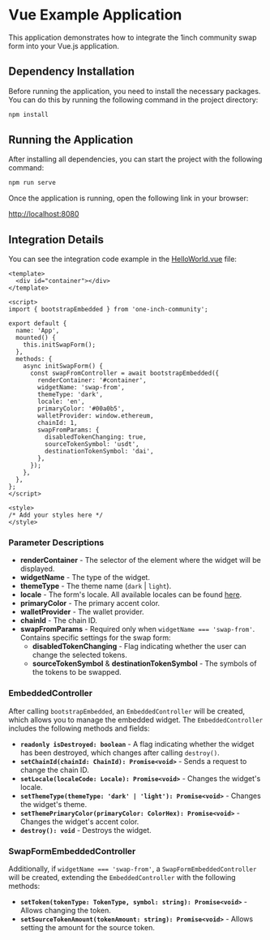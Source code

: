 # Vue Example Application

This application demonstrates how to integrate the 1inch community swap form into your Vue.js application.

## Dependency Installation

Before running the application, you need to install the necessary packages. You can do this by running the following command in the project directory:

```bash
npm install
```

## Running the Application

After installing all dependencies, you can start the project with the following command:

```bash
npm run serve
```

Once the application is running, open the following link in your browser:

[http://localhost:8080](http://localhost:8080)

## Integration Details

You can see the integration code example in the [HelloWorld.vue](src/components/HelloWorld.vue) file:

```vue
<template>
  <div id="container"></div>
</template>

<script>
import { bootstrapEmbedded } from 'one-inch-community';

export default {
  name: 'App',
  mounted() {
    this.initSwapForm();
  },
  methods: {
    async initSwapForm() {
      const swapFromController = await bootstrapEmbedded({
        renderContainer: '#container',
        widgetName: 'swap-from',
        themeType: 'dark',
        locale: 'en',
        primaryColor: '#00a0b5',
        walletProvider: window.ethereum,
        chainId: 1,
        swapFromParams: {
          disabledTokenChanging: true,
          sourceTokenSymbol: 'usdt',
          destinationTokenSymbol: 'dai',
        },
      });
    },
  },
};
</script>

<style>
/* Add your styles here */
</style>
```

### Parameter Descriptions

- **renderContainer** - The selector of the element where the widget will be displayed.
- **widgetName** - The type of the widget.
- **themeType** - The theme name (`dark` | `light`).
- **locale** - The form's locale. All available locales can be found [here](../../libs/models/src/lib/i18n/i18n-controller.ts).
- **primaryColor** - The primary accent color.
- **walletProvider** - The wallet provider.
- **chainId** - The chain ID.
- **swapFromParams** - Required only when `widgetName === 'swap-from'`. Contains specific settings for the swap form:
    - **disabledTokenChanging** - Flag indicating whether the user can change the selected tokens.
    - **sourceTokenSymbol** & **destinationTokenSymbol** - The symbols of the tokens to be swapped.

### EmbeddedController

After calling `bootstrapEmbedded`, an `EmbeddedController` will be created, which allows you to manage the embedded widget. The `EmbeddedController` includes the following methods and fields:

- **`readonly isDestroyed: boolean`** - A flag indicating whether the widget has been destroyed, which changes after calling `destroy()`.
- **`setChainId(chainId: ChainId): Promise<void>`** - Sends a request to change the chain ID.
- **`setLocale(localeCode: Locale): Promise<void>`** - Changes the widget's locale.
- **`setThemeType(themeType: 'dark' | 'light'): Promise<void>`** - Changes the widget's theme.
- **`setThemePrimaryColor(primaryColor: ColorHex): Promise<void>`** - Changes the widget's accent color.
- **`destroy(): void`** - Destroys the widget.

### SwapFormEmbeddedController

Additionally, if `widgetName === 'swap-from'`, a `SwapFormEmbeddedController` will be created, extending the `EmbeddedController` with the following methods:

- **`setToken(tokenType: TokenType, symbol: string): Promise<void>`** - Allows changing the token.
- **`setSourceTokenAmount(tokenAmount: string): Promise<void>`** - Allows setting the amount for the source token.

